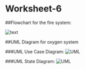 # Worksheet-6


##Flowchart for the fire system:

![text](https://raw.githubusercontent.com/Alli1223/Worksheet-6/master/Flowchart/Fire_Flowchart.png "Flowchart")

##UML Diagram for oxygen system

###UML Use Case Diagram:
![UML](https://raw.githubusercontent.com/Alli1223/Worksheet-6/master/UML%20diagrams/Use_Case%20Diagram.png "UML Use Case")

###UML State Diagram:
![UML](https://raw.githubusercontent.com/Alli1223/Worksheet-6/master/UML%20diagrams/Simple%20State%20Diagram.png "State Diagram")